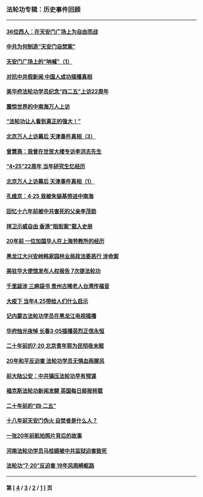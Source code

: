 ### 法轮功专辑：历史事件回顾
---
#### [36位西人：在天安门广场上为自由而战](../../pages/nf5793/n13390029.md?08260430) 
#### [中共为何制造“天安门自焚案”](../../pages/nf5793/n13183270.md?08260430) 
#### [天安门广场上的“呐喊”（1）](../../pages/nf5793/n13105277.md?08260430) 
#### [对抗中共假新闻 中国人成功插播真相](../../pages/nf5793/n12910618.md?08260430) 
#### [美华府法轮功学员纪念“四二五”上访22周年](../../pages/nf5793/n12904445.md?08260430) 
#### [震惊世界的中南海万人上访](../../pages/nf5793/n12903976.md?08260430) 
#### [“法轮功让人看到真正的强大！”](../../pages/nf5793/n12903195.md?08260430) 
#### [北京万人上访幕后 天津事件真相（3）](../../pages/nf5793/n12902807.md?08260430) 
#### [曾慧燕：我曾在世贸大楼专访李洪志先生](../../pages/nf5793/n12898729.md?08260430) 
#### [“4•25”22周年 当年研究生忆经历](../../pages/nf5793/n12894152.md?08260430) 
#### [北京万人上访幕后 天津事件真相（1）](../../pages/nf5793/n12885174.md?08260430) 
#### [孔维京：4·25 我被朱镕基带进中南海](../../pages/nf5793/n12864987.md?08260430) 
#### [回忆十六年前被中共害死的父亲李茂勋](../../pages/nf5793/n12880270.md?08260430) 
#### [捍卫示威自由 香港“阻街案”载入史册](../../pages/nf5793/n12811245.md?08260430) 
#### [20年前 一位加国华人在上海劳教所的经历](../../pages/nf5793/n12707932.md?08260430) 
#### [黑龙江大兴安岭韩家园林业局政法委恶行 涉命案](../../pages/nf5793/n12622815.md?08260430) 
#### [美驻华大使馆发布人权报告 7次提法轮功](../../pages/nf5793/n12520541.md?08260430) 
#### [千里跋涉 三麻袋书 贵州古稀老人台湾传福音](../../pages/nf5793/n12198750.md?08260430) 
#### [大疫下 当年4.25带给人们什么启示](../../pages/nf5793/n12058565.md?08260430) 
#### [记内蒙古法轮功学员在黑龙江电视插播](../../pages/nf5793/n11699194.md?08260430) 
#### [华府烛光夜悼 长春3·05插播英烈正信永恒](../../pages/nf5793/n11397432.md?08260430) 
#### [二十年前的7·20 北京青年郭为民彻夜未眠](../../pages/nf5793/n11354195.md?08260430) 
#### [20年和平反迫害 法轮功学员无惧血雨腥风](../../pages/nf5793/n11348279.md?08260430) 
#### [前大陆公安：中共镇压法轮功早有预谋](../../pages/nf5793/n11352168.md?08260430) 
#### [福克斯法轮功新闻发酵  英国每日邮报转载](../../pages/nf5793/n11285952.md?08260430) 
#### [二十年前的“四·二五”](../../pages/nf5793/n11207639.md?08260430) 
#### [十八年前天安门伪火 自焚者是什么人？](../../pages/nf5793/n10996556.md?08260430) 
#### [一张20年前航拍照片背后的故事](../../pages/nf5793/n10693797.md?08260430) 
#### [河南法轮功学员马桂娥被中共监狱迫害致死](../../pages/nf5793/n10684974.md?08260430) 
#### [法轮功“7‧20”反迫害 19年风雨崎岖路](../../pages/nf5793/n10570834.md?08260430) 

---
#### 第 [ [4](./4.md?08260430) / [3](./3.md?08260430) / [2](./2.md?08260430) / [1](./1.md?08260430) ] 页
